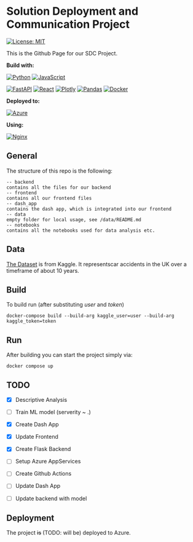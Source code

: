 # Solution Deployment and Communication Project

[![License: MIT](https://img.shields.io/badge/License-MIT-yellow.svg)](https://opensource.org/licenses/MIT)

This is the Github Page for our SDC Project.

**Build with:**

[![Python](https://img.shields.io/badge/python-3670A0?style=for-the-badge&logo=python&logoColor=ffdd54)](https://www.python.org/)
[![JavaScript](https://img.shields.io/badge/javascript-%23323330.svg?style=for-the-badge&logo=javascript&logoColor=%23F7DF1E)](https://www.javascript.com/)

[![FastAPI](https://img.shields.io/badge/FastAPI-005571?style=for-the-badge&logo=fastapi)](https://fastapi.tiangolo.com/)
[![React](https://img.shields.io/badge/react-%2320232a.svg?style=for-the-badge&logo=react&logoColor=%2361DAFB)](https://reactjs.org/)
[![Plotly](https://img.shields.io/badge/Plotly-%233F4F75.svg?style=for-the-badge&logo=plotly&logoColor=white)](https://plotly.com/)
[![Pandas](https://img.shields.io/badge/pandas-%23150458.svg?style=for-the-badge&logo=pandas&logoColor=white)](https://pandas.pydata.org/)
[![Docker](https://img.shields.io/badge/docker-%230db7ed.svg?style=for-the-badge&logo=docker&logoColor=white)](https://www.docker.com/)

**Deployed to:**

[![Azure](https://img.shields.io/badge/azure-%230072C6.svg?style=for-the-badge&logo=azure-devops&logoColor=white)](https://azure.microsoft.com)

**Using:**

[![Nginx](https://img.shields.io/badge/nginx-%23009639.svg?style=for-the-badge&logo=nginx&logoColor=white)](https://www.nginx.com/)

## General

The structure of this repo is the following:
````
-- backend
contains all the files for our backend
-- frontend
contains all our frontend files
-- dash_app
contains the dash app, which is integrated into our frontend
-- data
empty folder for local usage, see /data/README.md
-- notebooks
contains all the notebooks used for data analysis etc. 
````

## Data

[The Dataset](https://www.kaggle.com/benoit72/uk-accidents-10-years-history-with-many-variables) is from Kaggle. It representscar accidents in the UK over a timeframe of about 10 years.

## Build

To build run (after substituting *user* and *token*)
````
docker-compose build --build-arg kaggle_user=user --build-arg kaggle_token=token
````

## Run
After building you can start the project simply via:
````
docker compose up
````
## TODO

- [x] Descriptive Analysis
- [ ] Train ML model (serverity ~ .)
- [x] Create Dash App
- [x] Update Frontend
- [x] Create Flask Backend
- [ ] Setup Azure AppServices
- [ ] Create Github Actions
- [ ] Update Dash App
- [ ] Update backend with model


## Deployment
The project ~~is~~ (TODO: will be) deployed to Azure.


